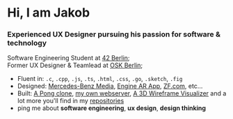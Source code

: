 # Hi, I am Jakob

### Experienced UX Designer pursuing his passion for software & technology

Software Engineering Student at [42 Berlin](https://42berlin.de/);<br>
Former UX Designer & Teamlead at [OSK Berlin](https://www.oskberlin.com/);<br>

- Fluent in: `.c`, `.cpp`, `.js`, `.ts`, `.html`, `.css`, `.go`, `.sketch`, `.fig`
- Designed: [Mercedes-Benz Media](https://media.mercedes-benz.com/), [Engine AR App](https://www.osk.de/en/projects/ar-app-erklaert-achtzylinder/), [ZF.com](https://www.zf.com/), etc…
- Built: [A Pong clone](https://github.com/theozanchi/42_Berlin_ft_transcendence), [my own webserver](https://github.com/emollebr/webserv), [A 3D Wireframe Visualizer](https://github.com/jakobsitory/02_FdF_42CC) and a lot more you'll find in my [repositories](https://github.com/jakobsitory?tab=repositories)
- ping me about **software engineering**, **ux design**, **design thinking**

<!--
**jakobsitory/jakobsitory** is a ✨ _special_ ✨ repository because its `README.md` (this file) appears on your GitHub profile.

Here are some ideas to get you started:

- 🔭 I’m currently working on ...
- 🌱 I’m currently learning ...
- 👯 I’m looking to collaborate on ...
- 🤔 I’m looking for help with ...
- 💬 Ask me about ...
- 📫 How to reach me: ...
- 😄 Pronouns: ...
- ⚡ Fun fact: ...
-->

